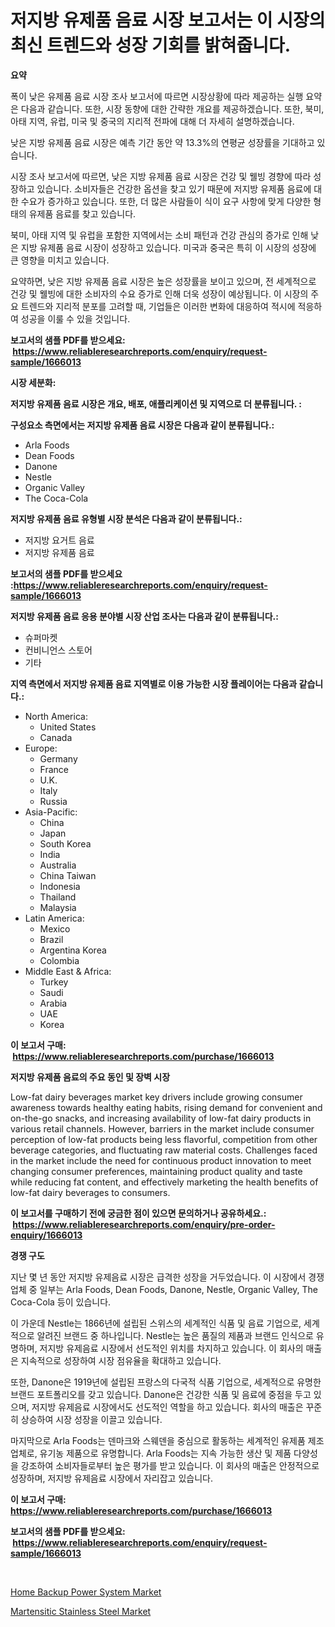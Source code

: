<p><h1>저지방 유제품 음료 시장 보고서는 이 시장의 최신 트렌드와 성장 기회를 밝혀줍니다.</h1></p><p><strong>요약</strong></p>
<p><p>폭이 낮은 유제품 음료 시장 조사 보고서에 따르면 시장상황에 따라 제공하는 실행 요약은 다음과 같습니다. 또한, 시장 동향에 대한 간략한 개요를 제공하겠습니다. 또한, 북미, 아태 지역, 유럽, 미국 및 중국의 지리적 전파에 대해 더 자세히 설명하겠습니다.</p><p>낮은 지방 유제품 음료 시장은 예측 기간 동안 약 13.3%의 연평균 성장률을 기대하고 있습니다.</p><p>시장 조사 보고서에 따르면, 낮은 지방 유제품 음료 시장은 건강 및 웰빙 경향에 따라 성장하고 있습니다. 소비자들은 건강한 옵션을 찾고 있기 때문에 저지방 유제품 음료에 대한 수요가 증가하고 있습니다. 또한, 더 많은 사람들이 식이 요구 사항에 맞게 다양한 형태의 유제품 음료를 찾고 있습니다.</p><p>북미, 아태 지역 및 유럽을 포함한 지역에서는 소비 패턴과 건강 관심의 증가로 인해 낮은 지방 유제품 음료 시장이 성장하고 있습니다. 미국과 중국은 특히 이 시장의 성장에 큰 영향을 미치고 있습니다.</p><p>요약하면, 낮은 지방 유제품 음료 시장은 높은 성장률을 보이고 있으며, 전 세계적으로 건강 및 웰빙에 대한 소비자의 수요 증가로 인해 더욱 성장이 예상됩니다. 이 시장의 주요 트렌드와 지리적 분포를 고려할 때, 기업들은 이러한 변화에 대응하여 적시에 적응하여 성공을 이룰 수 있을 것입니다.</p></p>
<p><strong>보고서의 샘플 PDF를 받으세요: &nbsp;<a href="https://www.reliableresearchreports.com/enquiry/request-sample/1666013">https://www.reliableresearchreports.com/enquiry/request-sample/1666013</a></strong></p>
<p><strong>시장 세분화:</strong></p>
<p><strong> 저지방 유제품 음료 시장은 개요, 배포, 애플리케이션 및 지역으로 더 분류됩니다. :</strong></p>
<p><strong>구성요소 측면에서는 저지방 유제품 음료 시장은 다음과 같이 분류됩니다.:</strong></p>
<p><ul><li>Arla Foods</li><li>Dean Foods</li><li>Danone</li><li>Nestle</li><li>Organic Valley</li><li>The Coca-Cola</li></ul></p>
<p><strong> 저지방 유제품 음료 유형별 시장 분석은 다음과 같이 분류됩니다.:</strong></p>
<p><ul><li>저지방 요거트 음료</li><li>저지방 유제품 음료</li></ul></p>
<p><strong>보고서의 샘플 PDF를 받으세요 :<a href="https://www.reliableresearchreports.com/enquiry/request-sample/1666013">https://www.reliableresearchreports.com/enquiry/request-sample/1666013</a></strong></p>
<p><strong> 저지방 유제품 음료 응용 분야별 시장 산업 조사는 다음과 같이 분류됩니다.:</strong></p>
<p><ul><li>슈퍼마켓</li><li>컨비니언스 스토어</li><li>기타</li></ul></p>
<p><strong>지역 측면에서 저지방 유제품 음료 지역별로 이용 가능한 시장 플레이어는 다음과 같습니다.:</strong></p>
<p><ul>
    <li>
        North America:
        <ul>
            <li>United States</li>
            <li>Canada</li>
        </ul>
    </li>
    <li>
        Europe:
        <ul>
            <li>Germany</li>
            <li>France</li>
            <li>U.K.</li>
            <li>Italy</li>
            <li>Russia</li>
        </ul>
    </li>
    <li>
        Asia-Pacific:
        <ul>
            <li>China</li>
            <li>Japan</li>
            <li>South Korea</li>
            <li>India</li>
            <li>Australia</li>
            <li>China Taiwan</li>
            <li>Indonesia</li>
            <li>Thailand</li>
            <li>Malaysia</li>
        </ul>
    </li>
    <li>
        Latin America:
        <ul>
            <li>Mexico</li>
            <li>Brazil</li>
            <li>Argentina Korea</li>
            <li>Colombia</li>
        </ul>
    </li>
    <li>
        Middle East & Africa:
        <ul>
            <li>Turkey</li>
            <li>Saudi</li>
            <li>Arabia</li>
            <li>UAE</li>
            <li>Korea</li>
        </ul>
    </li>
    </ul></p>
<p><strong>이 보고서 구매: &nbsp;<a href="https://www.reliableresearchreports.com/purchase/1666013">https://www.reliableresearchreports.com/purchase/1666013</a></strong></p>
<p><strong>저지방 유제품 음료의 주요 동인 및 장벽 시장</strong></p>
<p><p>Low-fat dairy beverages market key drivers include growing consumer awareness towards healthy eating habits, rising demand for convenient and on-the-go snacks, and increasing availability of low-fat dairy products in various retail channels. However, barriers in the market include consumer perception of low-fat products being less flavorful, competition from other beverage categories, and fluctuating raw material costs. Challenges faced in the market include the need for continuous product innovation to meet changing consumer preferences, maintaining product quality and taste while reducing fat content, and effectively marketing the health benefits of low-fat dairy beverages to consumers.</p></p>
<p><strong>이 보고서를 구매하기 전에 궁금한 점이 있으면 문의하거나 공유하세요.: &nbsp;<a href="https://www.reliableresearchreports.com/enquiry/pre-order-enquiry/1666013">https://www.reliableresearchreports.com/enquiry/pre-order-enquiry/1666013</a></strong></p>
<p><strong>경쟁 구도</strong></p>
<p><p>지난 몇 년 동안 저지방 유제음료 시장은 급격한 성장을 거두었습니다. 이 시장에서 경쟁 업체 중 일부는 Arla Foods, Dean Foods, Danone, Nestle, Organic Valley, The Coca-Cola 등이 있습니다.</p><p>이 가운데 Nestle는 1866년에 설립된 스위스의 세계적인 식품 및 음료 기업으로, 세계적으로 알려진 브랜드 중 하나입니다. Nestle는 높은 품질의 제품과 브랜드 인식으로 유명하며, 저지방 유제음료 시장에서 선도적인 위치를 차지하고 있습니다. 이 회사의 매출은 지속적으로 성장하여 시장 점유율을 확대하고 있습니다.</p><p>또한, Danone은 1919년에 설립된 프랑스의 다국적 식품 기업으로, 세계적으로 유명한 브랜드 포트폴리오를 갖고 있습니다. Danone은 건강한 식품 및 음료에 중점을 두고 있으며, 저지방 유제음료 시장에서도 선도적인 역할을 하고 있습니다. 회사의 매출은 꾸준히 상승하여 시장 성장을 이끌고 있습니다.</p><p>마지막으로 Arla Foods는 덴마크와 스웨덴을 중심으로 활동하는 세계적인 유제품 제조업체로, 유기농 제품으로 유명합니다. Arla Foods는 지속 가능한 생산 및 제품 다양성을 강조하여 소비자들로부터 높은 평가를 받고 있습니다. 이 회사의 매출은 안정적으로 성장하며, 저지방 유제음료 시장에서 자리잡고 있습니다.</p></p>
<p><strong>이 보고서 구매: &nbsp; <a href="https://www.reliableresearchreports.com/purchase/1666013">https://www.reliableresearchreports.com/purchase/1666013</a></strong></p>
<p><strong>보고서의 샘플 PDF를 받으세요: &nbsp;<a href="https://www.reliableresearchreports.com/enquiry/request-sample/1666013">https://www.reliableresearchreports.com/enquiry/request-sample/1666013</a></strong><strong></strong></p>
<p>&nbsp;</p>
<p><p><a href="https://github.com/Sinjinluong3e0awx2m195k76/Market-Research-Report-List-1/blob/main/home-backup-power-system-market.md">Home Backup Power System Market</a></p><p><a href="https://simplistic-meeting-7ee.notion.site/Martensitic-Stainless-Steel-Market-Size-Growth-and-Forecast-from-2024-2031-30ca6a975a3745e9a7652a13a557dab8">Martensitic Stainless Steel Market</a></p></p>